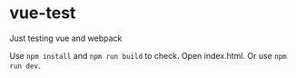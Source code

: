 # vue-test
Just testing vue and webpack

Use `npm install` and `npm run build` to check. Open index.html. Or use `npm run dev`.